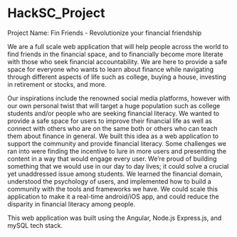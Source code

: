 # HackSC_Project

Project Name: Fin Friends - Revolutionize your financial friendship

We are a full scale web application that will help people across the world to find friends in the financial space, and to financially become more literate with those who seek financial accountability. We are here to provide a safe space for everyone who wants to learn about finance while navigating through different aspects of life such as college, buying a house, investing in retirement or stocks, and more. 

Our inspirations include the renowned social media platforms, however with our own personal twist that will target a huge population such as college students and/or people who are seeking financial literacy. We wanted to provide a safe space for users to improve their financial life as well as connect with others who are on the same both or others who can teach them about finance in general. We built this idea as a web application to support the community and provide financial literacy. Some challenges we ran into were finding the incentive to lure in more users and presenting the content in a way that would engage every user. We’re proud of building something that we would use in our day to day lives; it could solve a crucial yet unaddressed issue among students. We learned the financial domain, understood the psychology of users, and implemented how to build a community with the tools and frameworks we have. We could scale this application to make it a real-time android/iOS app, and could reduce the disparity in financial literacy among people. 

This web application was built using the Angular, Node.js Express.js, and mySQL tech stack. 